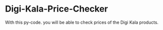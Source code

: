 # Digi-Kala-Price-Checker
With this py-code. you will be able to check prices of the Digi Kala products.
